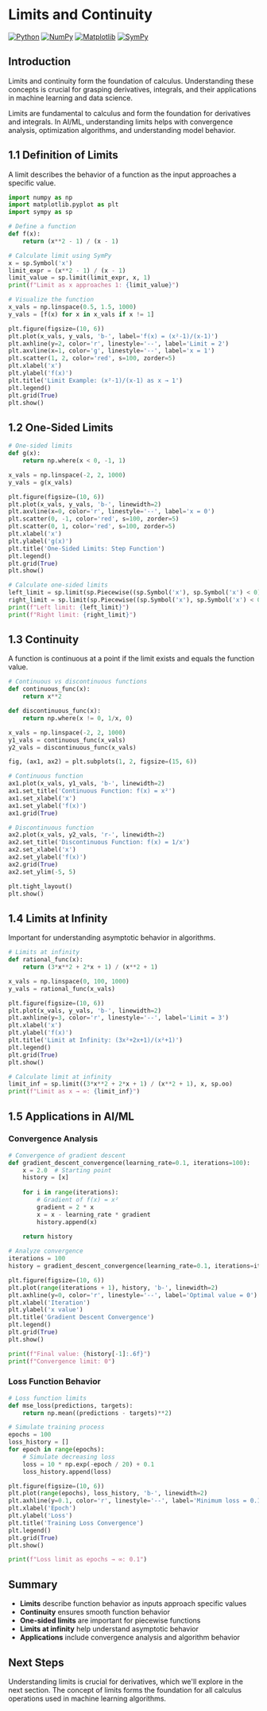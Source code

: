# Limits and Continuity

[![Python](https://img.shields.io/badge/Python-3.8+-blue.svg)](https://www.python.org/)
[![NumPy](https://img.shields.io/badge/NumPy-1.21+-green.svg)](https://numpy.org/)
[![Matplotlib](https://img.shields.io/badge/Matplotlib-3.5+-orange.svg)](https://matplotlib.org/)
[![SymPy](https://img.shields.io/badge/SymPy-1.10+-purple.svg)](https://www.sympy.org/)

## Introduction

Limits and continuity form the foundation of calculus. Understanding these concepts is crucial for grasping derivatives, integrals, and their applications in machine learning and data science.

Limits are fundamental to calculus and form the foundation for derivatives and integrals. In AI/ML, understanding limits helps with convergence analysis, optimization algorithms, and understanding model behavior.

## 1.1 Definition of Limits

A limit describes the behavior of a function as the input approaches a specific value.

```python
import numpy as np
import matplotlib.pyplot as plt
import sympy as sp

# Define a function
def f(x):
    return (x**2 - 1) / (x - 1)

# Calculate limit using SymPy
x = sp.Symbol('x')
limit_expr = (x**2 - 1) / (x - 1)
limit_value = sp.limit(limit_expr, x, 1)
print(f"Limit as x approaches 1: {limit_value}")

# Visualize the function
x_vals = np.linspace(0.5, 1.5, 1000)
y_vals = [f(x) for x in x_vals if x != 1]

plt.figure(figsize=(10, 6))
plt.plot(x_vals, y_vals, 'b-', label='f(x) = (x²-1)/(x-1)')
plt.axhline(y=2, color='r', linestyle='--', label='Limit = 2')
plt.axvline(x=1, color='g', linestyle='--', label='x = 1')
plt.scatter(1, 2, color='red', s=100, zorder=5)
plt.xlabel('x')
plt.ylabel('f(x)')
plt.title('Limit Example: (x²-1)/(x-1) as x → 1')
plt.legend()
plt.grid(True)
plt.show()
```

## 1.2 One-Sided Limits

```python
# One-sided limits
def g(x):
    return np.where(x < 0, -1, 1)

x_vals = np.linspace(-2, 2, 1000)
y_vals = g(x_vals)

plt.figure(figsize=(10, 6))
plt.plot(x_vals, y_vals, 'b-', linewidth=2)
plt.axvline(x=0, color='r', linestyle='--', label='x = 0')
plt.scatter(0, -1, color='red', s=100, zorder=5)
plt.scatter(0, 1, color='red', s=100, zorder=5)
plt.xlabel('x')
plt.ylabel('g(x)')
plt.title('One-Sided Limits: Step Function')
plt.legend()
plt.grid(True)
plt.show()

# Calculate one-sided limits
left_limit = sp.limit(sp.Piecewise((sp.Symbol('x'), sp.Symbol('x') < 0), (1, True)), x, 0, dir='-')
right_limit = sp.limit(sp.Piecewise((sp.Symbol('x'), sp.Symbol('x') < 0), (1, True)), x, 0, dir='+')
print(f"Left limit: {left_limit}")
print(f"Right limit: {right_limit}")
```

## 1.3 Continuity

A function is continuous at a point if the limit exists and equals the function value.

```python
# Continuous vs discontinuous functions
def continuous_func(x):
    return x**2

def discontinuous_func(x):
    return np.where(x != 0, 1/x, 0)

x_vals = np.linspace(-2, 2, 1000)
y1_vals = continuous_func(x_vals)
y2_vals = discontinuous_func(x_vals)

fig, (ax1, ax2) = plt.subplots(1, 2, figsize=(15, 6))

# Continuous function
ax1.plot(x_vals, y1_vals, 'b-', linewidth=2)
ax1.set_title('Continuous Function: f(x) = x²')
ax1.set_xlabel('x')
ax1.set_ylabel('f(x)')
ax1.grid(True)

# Discontinuous function
ax2.plot(x_vals, y2_vals, 'r-', linewidth=2)
ax2.set_title('Discontinuous Function: f(x) = 1/x')
ax2.set_xlabel('x')
ax2.set_ylabel('f(x)')
ax2.grid(True)
ax2.set_ylim(-5, 5)

plt.tight_layout()
plt.show()
```

## 1.4 Limits at Infinity

Important for understanding asymptotic behavior in algorithms.

```python
# Limits at infinity
def rational_func(x):
    return (3*x**2 + 2*x + 1) / (x**2 + 1)

x_vals = np.linspace(0, 100, 1000)
y_vals = rational_func(x_vals)

plt.figure(figsize=(10, 6))
plt.plot(x_vals, y_vals, 'b-', linewidth=2)
plt.axhline(y=3, color='r', linestyle='--', label='Limit = 3')
plt.xlabel('x')
plt.ylabel('f(x)')
plt.title('Limit at Infinity: (3x²+2x+1)/(x²+1)')
plt.legend()
plt.grid(True)
plt.show()

# Calculate limit at infinity
limit_inf = sp.limit((3*x**2 + 2*x + 1) / (x**2 + 1), x, sp.oo)
print(f"Limit as x → ∞: {limit_inf}")
```

## 1.5 Applications in AI/ML

### Convergence Analysis

```python
# Convergence of gradient descent
def gradient_descent_convergence(learning_rate=0.1, iterations=100):
    x = 2.0  # Starting point
    history = [x]
    
    for i in range(iterations):
        # Gradient of f(x) = x²
        gradient = 2 * x
        x = x - learning_rate * gradient
        history.append(x)
    
    return history

# Analyze convergence
iterations = 100
history = gradient_descent_convergence(learning_rate=0.1, iterations=iterations)

plt.figure(figsize=(10, 6))
plt.plot(range(iterations + 1), history, 'b-', linewidth=2)
plt.axhline(y=0, color='r', linestyle='--', label='Optimal value = 0')
plt.xlabel('Iteration')
plt.ylabel('x value')
plt.title('Gradient Descent Convergence')
plt.legend()
plt.grid(True)
plt.show()

print(f"Final value: {history[-1]:.6f}")
print(f"Convergence limit: 0")
```

### Loss Function Behavior

```python
# Loss function limits
def mse_loss(predictions, targets):
    return np.mean((predictions - targets)**2)

# Simulate training process
epochs = 100
loss_history = []
for epoch in range(epochs):
    # Simulate decreasing loss
    loss = 10 * np.exp(-epoch / 20) + 0.1
    loss_history.append(loss)

plt.figure(figsize=(10, 6))
plt.plot(range(epochs), loss_history, 'b-', linewidth=2)
plt.axhline(y=0.1, color='r', linestyle='--', label='Minimum loss = 0.1')
plt.xlabel('Epoch')
plt.ylabel('Loss')
plt.title('Training Loss Convergence')
plt.legend()
plt.grid(True)
plt.show()

print(f"Loss limit as epochs → ∞: 0.1")
```

## Summary

- **Limits** describe function behavior as inputs approach specific values
- **Continuity** ensures smooth function behavior
- **One-sided limits** are important for piecewise functions
- **Limits at infinity** help understand asymptotic behavior
- **Applications** include convergence analysis and algorithm behavior

## Next Steps

Understanding limits is crucial for derivatives, which we'll explore in the next section. The concept of limits forms the foundation for all calculus operations used in machine learning algorithms. 
